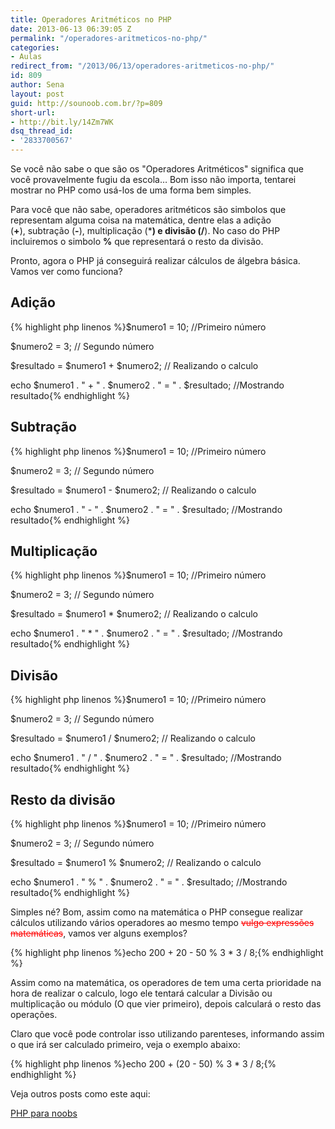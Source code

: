 ```yaml
---
title: Operadores Aritméticos no PHP
date: 2013-06-13 06:39:05 Z
permalink: "/operadores-aritmeticos-no-php/"
categories:
- Aulas
redirect_from: "/2013/06/13/operadores-aritmeticos-no-php/"
id: 809
author: Sena
layout: post
guid: http://sounoob.com.br/?p=809
short-url:
- http://bit.ly/14Zm7WK
dsq_thread_id:
- '2833700567'
---
```


Se você não sabe o que são os "Operadores Aritméticos" significa que você provavelmente fugiu da escola… Bom isso não importa, tentarei mostrar no PHP como usá-los de uma forma bem simples.

Para você que não sabe, operadores aritméticos são simbolos que representam alguma coisa na matemática, dentre elas a adição (**+**), subtração (**-**), multiplicação (*****) e divisão (**/**). No caso do PHP incluiremos o simbolo **%** que representará o resto da divisão.<!--more-->

Pronto, agora o PHP já conseguirá realizar cálculos de álgebra básica. Vamos ver como funciona?

## Adição

{% highlight php linenos %}$numero1 = 10; //Primeiro número
  
$numero2 = 3; // Segundo número
  
$resultado = $numero1 + $numero2; // Realizando o calculo
  
echo $numero1 . " + " . $numero2 . " = " . $resultado; //Mostrando resultado{% endhighlight %} 

## Subtração

{% highlight php linenos %}$numero1 = 10; //Primeiro número
  
$numero2 = 3; // Segundo número
  
$resultado = $numero1 - $numero2; // Realizando o calculo
  
echo $numero1 . " - " . $numero2 . " = " . $resultado; //Mostrando resultado{% endhighlight %} 

## Multiplicação

{% highlight php linenos %}$numero1 = 10; //Primeiro número
  
$numero2 = 3; // Segundo número
  
$resultado = $numero1 * $numero2; // Realizando o calculo
  
echo $numero1 . " * " . $numero2 . " = " . $resultado; //Mostrando resultado{% endhighlight %} 

## Divisão

{% highlight php linenos %}$numero1 = 10; //Primeiro número
  
$numero2 = 3; // Segundo número
  
$resultado = $numero1 / $numero2; // Realizando o calculo
  
echo $numero1 . " / " . $numero2 . " = " . $resultado; //Mostrando resultado{% endhighlight %} 

## Resto da divisão

{% highlight php linenos %}$numero1 = 10; //Primeiro número
  
$numero2 = 3; // Segundo número
  
$resultado = $numero1 % $numero2; // Realizando o calculo
  
echo $numero1 . " % " . $numero2 . " = " . $resultado; //Mostrando resultado{% endhighlight %} 

Simples né? Bom, assim como na matemática o PHP consegue realizar cálculos utilizando vários operadores ao mesmo tempo <del style="color: #f00;" datetime="2013-06-13T09:05:56+00:00">vulgo expressões matemáticas</del>, vamos ver alguns exemplos?

{% highlight php linenos %}echo 200 + 20 - 50 % 3 * 3 / 8;{% endhighlight %} 

Assim como na matemática, os operadores de tem uma certa prioridade na hora de realizar o calculo, logo ele tentará calcular a Divisão ou multiplicação ou módulo (O que vier primeiro), depois calculará o resto das operações.

Claro que você pode controlar isso utilizando parenteses, informando assim o que irá ser calculado primeiro, veja o exemplo abaixo:

{% highlight php linenos %}echo 200 + (20 - 50) % 3 * 3 / 8;{% endhighlight %} 

Veja outros posts como este aqui:
  
[PHP para noobs](./php-para-noobs/ "PHP para Noobs")
